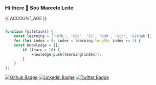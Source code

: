 ### Hi there 👋 Sou Marcelo Leite

{{ ACCOUNT_AGE }}

```javascript

function fullStack() {
    const learning = ['HTML', 'CSS', 'JS', 'DOM', 'Git', 'GitHub'];
    for (let index = 0; index < learning.length; index += 1) {
    const knowledge = [];
        if (learn > 10) {
            knowledge.push(learning[index]);
        }
    }
};

```
[![Github Badge](https://img.shields.io/badge/-Github-000?style=flat-square&logo=Github&logoColor=white&link=https://github.com/fagnerpsantos)](https://github.com/marsleite)
[![Linkedin Badge](https://img.shields.io/badge/-LinkedIn-blue?style=flat-square&logo=Linkedin&logoColor=white&link=https://www.linkedin.com/in/fagnerpsantos/)](https://www.linkedin.com/in/marsleite/)
[![Twitter Badge](https://img.shields.io/badge/-Twitter-1ca0f1?style=flat-square&labelColor=1ca0f1&logo=twitter&logoColor=white&link=https://twitter.com/fagnerpsantos)](https://twitter.com/marsleite1)
